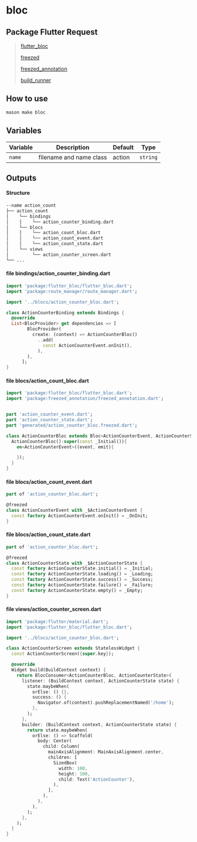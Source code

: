 # bloc

## Package Flutter Request
>[flutter_bloc](https://pub.dev/packages/flutter_bloc)
>
>[freezed](https://pub.dev/packages/freezed)
>
>[freezed_annotation](https://pub.dev/packages/freezed_annotation)
>
>[build_runner](https://pub.dev/packages/build_runner)

## How to use 


```sh
mason make bloc
```

## Variables

| Variable       | Description             | Default     | Type     |
| -------------- | ----------------------- | ----------- | -------- |
| `name`         | filename and name class | action      | `string` |

## Outputs
#### Structure
```sh
--name action_count
├── action_count
│    └── bindings
│    │    └── action_counter_binding.dart
│    └── blocs
│    │    └── action_count_bloc.dart
│    │    └── action_count_event.dart
│    │    └── action_count_state.dart
│    └── views
│         └── action_counter_screen.dart
└── ...
```

#### file bindings/action_counter_binding.dart
```dart
import 'package:flutter_bloc/flutter_bloc.dart';
import 'package:route_manager/route_manager.dart';

import '../blocs/action_counter_bloc.dart';

class ActionCounterBinding extends Bindings {
  @override
  List<BlocProvider> get dependencies => [
        BlocProvider(
          create: (context) => ActionCounterBloc()
            ..add(
              const ActionCounterEvent.onInit(),
            ),
        ),
      ];
}
```

#### file blocs/action_count_bloc.dart
```dart
import 'package:flutter_bloc/flutter_bloc.dart';
import 'package:freezed_annotation/freezed_annotation.dart';


part 'action_counter_event.dart';
part 'action_counter_state.dart';
part 'generated/action_counter_bloc.freezed.dart';

class ActionCounterBloc extends Bloc<ActionCounterEvent, ActionCounterState>{
  ActionCounterBloc():super(const _Initial()){
    on<ActionCounterEvent>((event, emit){

    });
  }
}
```

#### file blocs/action_count_event.dart
```dart
part of 'action_counter_bloc.dart';

@freezed
class ActionCounterEvent with _$ActionCounterEvent {
  const factory ActionCounterEvent.onInit() = _OnInit;
}
```

#### file blocs/action_count_state.dart
```dart
part of 'action_counter_bloc.dart';

@freezed
class ActionCounterState with _$ActionCounterState {
  const factory ActionCounterState.initial() = _Initial;
  const factory ActionCounterState.loading() = _Loading;
  const factory ActionCounterState.success() = _Success;
  const factory ActionCounterState.failure() = _Failure;
  const factory ActionCounterState.empty() = _Empty;
}
```

#### file views/action_counter_screen.dart
```dart
import 'package:flutter/material.dart';
import 'package:flutter_bloc/flutter_bloc.dart';

import '../blocs/action_counter_bloc.dart';

class ActionCounterScreen extends StatelessWidget {
  const ActionCounterScreen({super.key});

  @override
  Widget build(BuildContext context) {
    return BlocConsumer<ActionCounterBloc, ActionCounterState>(
      listener: (BuildContext context, ActionCounterState state) {
        state.maybeWhen(
          orElse: () {},
          success: () {
            Navigator.of(context).pushReplacementNamed('/home');
          },
        );
      },
      builder: (BuildContext context, ActionCounterState state) {
        return state.maybeWhen(
          orElse: () => Scaffold(
            body: Center(
              child: Column(
                mainAxisAlignment: MainAxisAlignment.center,
                children: [
                  SizedBox(
                    width: 100,
                    height: 100,
                    child: Text('ActionCounter'),
                  ),
                ],
              ),
            ),
          ),
        );
      },
    );
  }
}
```